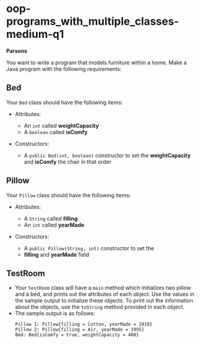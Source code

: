 # oop-programs_with_multiple_classes-medium-q1

**Parsons**

You want to write a program that models furniture within a home. Make a Java program with the following requirements:


## Bed

Your `Bed` class should have the following items:

- Attributes:
    - An `int` called **weightCapacity**
    - A `boolean` called **isComfy**

- Constructors:
    - A `public Bed(int, boolean)` constructor to set the 
  **weightCapacity** and **isComfy** the chair in that order

## Pillow

Your ``Pillow`` class should have the following items:

- Attributes:
    - A `String` called **filling**
    - An `int` called **yearMade**

- Constructors:
    - A `public Pillow(String, int)` constructor to set the 
    - **filling** and **yearMade** field

## TestRoom

- Your `TestRoom` class will have a `main` method which initializes two pillow and a bed, and prints out the
  attributes of each object. Use the values in the sample output to initialize these objects. To print out the information about the objects,
  use the `toString` method provided in each object.
- The sample output is as follows:
  ```
  Pillow 1: Pillow{filling = Cotton, yearMade = 2010}
  Pillow 2: Pillow{filling = Air, yearMade = 1995}
  Bed: Bed{isComfy = true, weightCapacity = 400}
  ```